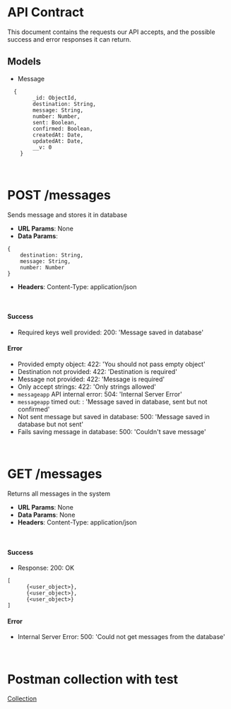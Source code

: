 # API Contract

This document contains the requests our API accepts, and the possible success and error responses it can return.

## Models

- Message
```http
  {
        _id: ObjectId,
        destination: String,
        message: String,
        number: Number,
        sent: Boolean,
        confirmed: Boolean,
        createdAt: Date,
        updatedAt: Date,
        __v: 0
    }
```

<br/>

# POST /messages

Sends message and stores it in database
- **URL Params**: None
- **Data Params**:
```http
{
    destination: String,
    message: String,
    number: Number
}
```
- **Headers**: Content-Type: application/json

<br/>

#### Success
- Required keys well provided: 200: 'Message saved in database'

#### Error
- Provided empty object: 422: 'You should not pass empty object'
- Destination not provided: 422: 'Destination is required'
- Message not provided: 422: 'Message is required'
- Only accept strings: 422: 'Only strings allowed'
- `messageapp` API internal error: 504: 'Internal Server Error'
- `messageapp` timed out: : 'Message saved in database, sent but not confirmed'
- Not sent message but saved in database: 500: 'Message saved in database but not sent'
- Fails saving message in database: 500: 'Couldn't save message'

<br/>

# GET /messages
Returns all messages in the system
- **URL Params**: None
- **Data Params**: None
- **Headers**: Content-Type: application/json

<br/>

#### Success
- Response: 200: OK
```http
[
      {<user_object>},
      {<user_object>},
      {<user_object>}
]
```

#### Error
- Internal Server Error: 500: 'Could not get messages from the database'

<br/>

# Postman collection with test

[Collection](../bin/Test.postman_collection.json)

